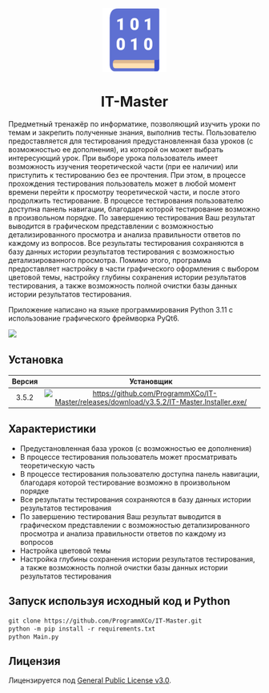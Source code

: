 <p align="center">
  <img src="./src/images/logo.png" height="128">
  <h1 align="center">IT-Master</h1>
</p>

Предметный тренажёр по информатике, позволяющий изучить уроки по темам и закрепить полученные знания, выполнив тесты. Пользователю предоставляется для тестирования предустановленная база уроков (с возможностью ее дополнения), из которой он может выбрать интересующий урок. При выборе урока пользователь имеет возможность изучения теоретической части (при ее наличии) или приступить к тестированию без ее прочтения. При этом, в процессе прохождения тестирования пользователь может в любой момент времени перейти к просмотру теоретической части, и после этого продолжить тестирование. В процессе тестирования пользователю доступна панель навигации, благодаря которой тестирование возможно в произвольном порядке.  По завершению тестирования Ваш результат выводится в графическом представлении с возможностью детализированного просмотра и анализа правильности ответов по каждому из вопросов. Все результаты тестирования сохраняются в базу данных истории результатов тестирования с возможностью детализированного просмотра. Помимо этого, программа предоставляет настройку в части графического оформления с выбором цветовой темы, настройку глубины сохранения истории результатов тестирования, а также возможность полной очистки базы данных истории результатов тестирования.

Приложение написано на языке программирования Python 3.11 с использование графического фреймворка PyQt6.

<!--  ![ ](https://raw.githubusercontent.com/ProgrammXCo/IT-Master/screenshots/screenshot1.png?token=GHSAT0AAAAAACGWHR2BQ2ZMDQTKJLZGA4DWZHM263Q) -->

![ ](/../screenshots/screenshot1.png?raw=true)

## Установка
| Версия  | Установщик |
|  :---:  |   :---:    |
|  3.5.2  | <a href="https://github.com/ProgrammXCo/IT-Master/releases/download/v3.5.2/IT-Master.Installer.exe"><img src="https://img.shields.io/badge/Скачать-brightgreen" alt=https://github.com/ProgrammXCo/IT-Master/releases/download/v3.5.2/IT-Master.Installer.exe/></a> |

## Характеристики
* Предустановленная база уроков (с возможностью ее дополнения)
* В процессе тестирования пользователь может просматривать теоретическую часть
* В процессе тестирования пользователю доступна панель навигации, благодаря которой тестирование возможно в произвольном порядке
* Все результаты тестирования сохраняются в базу данных истории результатов тестирования
* По завершению тестирования Ваш результат выводится в графическом представлении с возможностью детализированного просмотра и анализа правильности ответов по каждому из вопросов
* Настройка цветовой темы
* Настройка глубины сохранения истории результатов тестирования, а также возможность полной очистки базы данных истории результатов тестирования

## Запуск используя исходный код и Python
```shell
git clone https://github.com/ProgrammXCo/IT-Master.git
python -m pip install -r requirements.txt
python Main.py
``` 

## Лицензия
Лицензируется под [General Public License v3.0](./LICENSE).